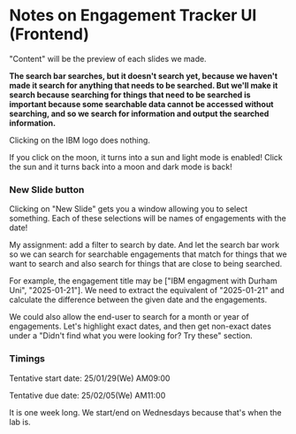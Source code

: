 # Notes on Engagement Tracker UI (Frontend)

"Content" will be the preview of each slides we made.

**The search bar searches, but it doesn't search yet, because we haven't made it search for anything that needs to be searched. But we'll make it search because searching for things that need to be searched is important because some searchable data cannot be accessed without searching, and so we search for information and output the searched information.**

Clicking on the IBM logo does nothing.

If you click on the moon, it turns into a sun and light mode is enabled! Click the sun and it turns back into a moon and dark mode is back!

### New Slide button

Clicking on "New Slide" gets you a window allowing you to select something. Each of these selections will be names of engagements with the date!

My assignment: add a filter to search by date. And let the search bar work so we can search for searchable engagements that match for things that we want to search and also search for things that are close to being searched.

For example, the engagement title may be ["IBM engagment with Durham Uni", "2025-01-21"]. We need to extract the equivalent of "2025-01-21" and calculate the difference between the given date and the engagements. 

We could also allow the end-user to search for a month or year of engagements. Let's highlight exact dates, and then get non-exact dates under a "Didn't find what you were looking for? Try these" section.

### Timings

Tentative start date: 25/01/29(We) AM09:00

Tentative due date: 25/02/05(We) AM11:00

It is one week long. We start/end on Wednesdays because that's when the lab is.


